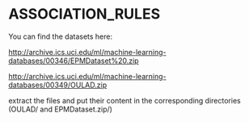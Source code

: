 # ASSOCIATION_RULES
You can find the datasets here:

http://archive.ics.uci.edu/ml/machine-learning-databases/00346/EPMDataset%20.zip

http://archive.ics.uci.edu/ml/machine-learning-databases/00349/OULAD.zip

extract the files and put their content in the corresponding directories (OULAD/ and EPMDataset.zip/)
